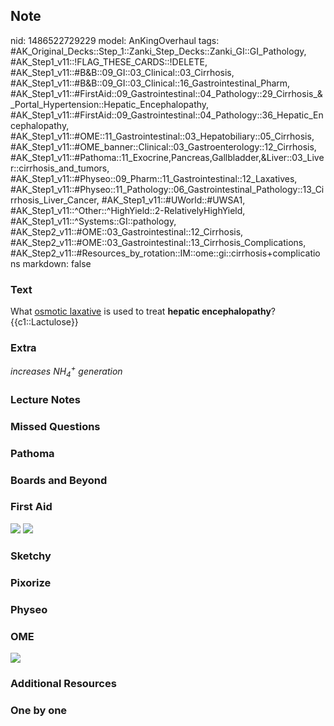 ## Note
nid: 1486522729229
model: AnKingOverhaul
tags: #AK_Original_Decks::Step_1::Zanki_Step_Decks::Zanki_GI::GI_Pathology, #AK_Step1_v11::!FLAG_THESE_CARDS::!DELETE, #AK_Step1_v11::#B&B::09_GI::03_Clinical::03_Cirrhosis, #AK_Step1_v11::#B&B::09_GI::03_Clinical::16_Gastrointestinal_Pharm, #AK_Step1_v11::#FirstAid::09_Gastrointestinal::04_Pathology::29_Cirrhosis_&_Portal_Hypertension::Hepatic_Encephalopathy, #AK_Step1_v11::#FirstAid::09_Gastrointestinal::04_Pathology::36_Hepatic_Encephalopathy, #AK_Step1_v11::#OME::11_Gastrointestinal::03_Hepatobiliary::05_Cirrhosis, #AK_Step1_v11::#OME_banner::Clinical::03_Gastroenterology::12_Cirrhosis, #AK_Step1_v11::#Pathoma::11_Exocrine,Pancreas,Gallbladder,&Liver::03_Liver::cirrhosis_and_tumors, #AK_Step1_v11::#Physeo::09_Pharm::11_Gastrointestinal::12_Laxatives, #AK_Step1_v11::#Physeo::11_Pathology::06_Gastrointestinal_Pathology::13_Cirrhosis_Liver_Cancer, #AK_Step1_v11::#UWorld::#UWSA1, #AK_Step1_v11::^Other::^HighYield::2-RelativelyHighYield, #AK_Step1_v11::^Systems::GI::pathology, #AK_Step2_v11::#OME::03_Gastrointestinal::12_Cirrhosis, #AK_Step2_v11::#OME::03_Gastrointestinal::13_Cirrhosis_Complications, #AK_Step2_v11::#Resources_by_rotation::IM::ome::gi::cirrhosis+complications
markdown: false

### Text
<div>
  What <u>osmotic laxative</u> is used to treat <b>hepatic
  encephalopathy</b>?
</div>
<div>
  {{c1::Lactulose}}
</div>

### Extra
<i>increases NH<sub>4</sub><sup>+</sup> generation</i>

### Lecture Notes


### Missed Questions


### Pathoma


### Boards and Beyond


### First Aid
<img src="tmphzA_mH.png"> <img src="tmpkHXT6e.png">

### Sketchy


### Pixorize


### Physeo


### OME
<div class="ome-widget">
  <a href=
  "https://onlinemeded.org/spa/gastroenterology/cirrhosis/acquire?ref=anki">
  <img src="_OME_AnkiFlashcards_Lesson_3.png"></a>
</div>

### Additional Resources


### One by one

